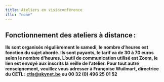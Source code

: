 ```yaml
---
title: Ateliers en visioconférence
illu: "none"
---
```


## Fonctionnement des ateliers à distance :

**Ils sont organisés régulièrement le samedi, le nombre d’heures est fonction du sujet abordé.
Ils sont payants, le tarif va de 30 à 70 euros selon le nombre d’heures.
L’outil de communication utilisé est Zoom, le lien est envoyé aux inscrits la veille de l’atelier.
Pour tout autre renseignement, veuillez vous adresser à Françoise Wuilmart, directrice du CETL :
ctls@skynet.be ou 00 32 (0) 496 25 01 52**
